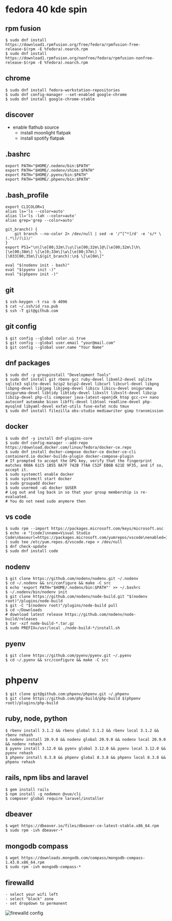 
# fedora 40 kde spin

## rpm fusion

    $ sudo dnf install https://download1.rpmfusion.org/free/fedora/rpmfusion-free-release-$(rpm -E %fedora).noarch.rpm
    $ sudo dnf install https://download1.rpmfusion.org/nonfree/fedora/rpmfusion-nonfree-release-$(rpm -E %fedora).noarch.rpm

## chrome

    $ sudo dnf install fedora-workstation-repositories
    $ sudo dnf config-manager --set-enabled google-chrome
    $ sudo dnf install google-chrome-stable

## discover
- enable flathub source
    - install moonlight flatpak
    - install spotify flatpak

## .bashrc

    export PATH="$HOME/.nodenv/bin:$PATH"
    export PATH="$HOME/.nodenv/shims:$PATH"
    export PATH="$HOME/.pyenv/bin:$PATH"
    export PATH="$HOME/.phpenv/bin:$PATH"

## .bash_profile

    export CLICOLOR=1
    alias ls='ls --color=auto'
    alias ll='ls -lah --color=auto'
    alias grep='grep --color=auto'

    git_branch() {
        git branch --no-color 2> /dev/null | sed -e '/^[^*]/d' -e 's/* \(.*\)/(\1)/'
    }
    export PS1="\n\[\e[00;32m\]\u\[\e[00;32m\]@\[\e[00;32m\]\h\[\e[00;38m\] \[\e[0;33m\]\w\[\e[00;37m\] \[\033[00;35m\]\$(git_branch):\n$ \[\e[0m\]"

    eval "$(nodenv init - bash)"
    eval "$(pyenv init -)"
    eval "$(phpenv init -)"

## git

    $ ssh-keygen -t rsa -b 4096
    $ cat ~/.ssh/id_rsa.pub
    $ ssh -T git@github.com

## git config

    $ git config --global color.ui true
    $ git config --global user.email "your@mail.com"
    $ git config --global user.name "Your Name"

## dnf packages

    $ sudo dnf -y groupinstall "Development Tools"
    $ sudo dnf install git rbenv gcc ruby-devel libxml2-devel sqlite sqlite3 sqlite-devel bzip2 bzip2-devel libcurl libcurl-devel libpng libpng-devel libjpeg libjpeg-devel libicu libicu-devel oniguruma oniguruma-devel libtidy libtidy-devel libxslt libxslt-devel libzip libzip-devel php-cli composer java-latest-openjdk htop gcc-c++ nano autoconf automake bison libffi-devel libtool readline-devel php-mysqlnd libyaml-devel exfat-utils fuse-exfat ncdu tmux
    $ sudo dnf install filezilla obs-studio mediawriter gimp transmission


## docker

    $ sudo dnf -y install dnf-plugins-core
    $ sudo dnf config-manager --add-repo https://download.docker.com/linux/fedora/docker-ce.repo
    $ sudo dnf install docker-compose docker-ce docker-ce-cli containerd.io docker-buildx-plugin docker-compose-plugin
    # If prompted to accept the GPG key, verify that the fingerprint matches 060A 61C5 1B55 8A7F 742B 77AA C52F EB6B 621E 9F35, and if so, accept it.
    $ sudo systemctl enable docker
    $ sudo systemctl start docker
    $ sudo groupadd docker
    $ sudo usermod -aG docker $USER
    # Log out and log back in so that your group membership is re-evaluated.
    # You do not need sudo anymore then

## vs code

    $ sudo rpm --import https://packages.microsoft.com/keys/microsoft.asc
    $ echo -e "[code]\nname=Visual Studio Code\nbaseurl=https://packages.microsoft.com/yumrepos/vscode\nenabled=1\ngpgcheck=1\ngpgkey=https://packages.microsoft.com/keys/microsoft.asc" | sudo tee /etc/yum.repos.d/vscode.repo > /dev/null
    $ dnf check-update
    $ sudo dnf install code

## nodenv

    $ git clone https://github.com/nodenv/nodenv.git ~/.nodenv
    $ cd ~/.nodenv && src/configure && make -C src
    $ echo 'export PATH="$HOME/.nodenv/bin:$PATH"' >> ~/.bashrc
    $ ~/.nodenv/bin/nodenv init
    $ git clone https://github.com/nodenv/node-build.git "$(nodenv root)"/plugins/node-build
    $ git -C "$(nodenv root)"/plugins/node-build pull
    $ cd ~/Downloads
    # download latest release https://github.com/nodenv/node-build/releases
    $ tar -xzf node-build-*.tar.gz
    $ sudo PREFIX=/usr/local ./node-build-*/install.sh

## pyenv

    $ git clone https://github.com/pyenv/pyenv.git ~/.pyenv
    $ cd ~/.pyenv && src/configure && make -C src

# phpenv

    $ git clone git@github.com:phpenv/phpenv.git ~/.phpenv
    $ git clone https://github.com/php-build/php-build $(phpenv root)/plugins/php-build

## ruby, node, python

    $ rbenv install 3.1.2 && rbenv global 3.1.2 && rbenv local 3.1.2 && rbenv rehash
    $ nodenv install 20.9.0 && nodenv global 20.9.0 && nodenv local 20.9.0 && nodenv rehash
    $ pyenv install 3.12.0 && pyenv global 3.12.0 && pyenv local 3.12.0 && pyenv rehash
    $ phpenv install 8.3.8 && phpenv global 8.3.8 && phpenv local 8.3.8 && phpenv rehash

## rails, npm libs and laravel

    $ gem install rails
    $ npm install -g nodemon @vue/cli
    $ composer global require laravel/installer

## dbeaver

    $ wget https://dbeaver.io/files/dbeaver-ce-latest-stable.x86_64.rpm
    $ sudo rpm -ivh dbeaver-*

## mongodb compass

    $ wget https://downloads.mongodb.com/compass/mongodb-compass-1.43.0.x86_64.rpm
    $ sudo rpm -ivh mongodb-compass-*

## firewalld
    - select your wifi left
    - select "block" zone
    - set dropdown to permanent
    
![firewalld config](https://github.com/ek926m/dotfiles/blob/main/firewalld.png?raw=true)

